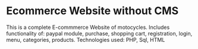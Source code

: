 # Ecommerce Website without CMS

This is a complete E-commmerce Website of motocycles.  Includes functionality of: paypal module, purchase, shopping cart, registration, login, menu, categories, products.
Technologies used: PHP, Sql, HTML
